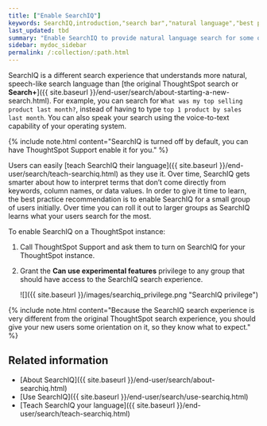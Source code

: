 ```yaml
---
title: ["Enable SearchIQ"]
keywords: SearchIQ,introduction,"search bar","natural language","best practices"
last_updated: tbd
summary: "Enable SearchIQ to provide natural language search for some or all of your users."
sidebar: mydoc_sidebar
permalink: /:collection/:path.html
---
```


SearchIQ is a different search experience that understands more natural, speech-like search language than [the original ThoughtSpot search or **Search+**]({{ site.baseurl }}/end-user/search/about-starting-a-new-search.html). For example, you can search for `What was my top selling product last month?`, instead of having to type `top 1 product by sales last month`. You can also speak your search using the voice-to-text capability of your operating system.

{% include note.html content="SearchIQ is turned off by default, you can have ThoughtSpot Support enable it for you." %}

Users can easily [teach SearchIQ their language]({{ site.baseurl }}/end-user/search/teach-searchiq.html) as they use it. Over time, SearchIQ gets smarter about how to interpret terms that don’t come directly from keywords, column names, or data values. In order to give it time to learn, the best practice recommendation is to enable SearchIQ for a small group of users initially. Over time you can roll it out to larger groups as SearchIQ learns what your users search for the most.

To enable SearchIQ on a ThoughtSpot instance:

1. Call ThoughtSpot Support and ask them to turn on SearchIQ for your ThoughtSpot instance.

2. Grant the **Can use experimental features** privilege to any group that should have access to the SearchIQ search experience.

   ![]({{ site.baseurl }}/images/searchiq_privilege.png "SearchIQ privilege")

{% include note.html content="Because the SearchIQ search experience is very different from the original ThoughtSpot search experience, you should give your new users some orientation on it, so they know what to expect." %}

## Related information

-   [About SearchIQ]({{ site.baseurl }}/end-user/search/about-searchiq.html)
-   [Use SearchIQ]({{ site.baseurl }}/end-user/search/use-searchiq.html)
-   [Teach SearchIQ your language]({{ site.baseurl }}/end-user/search/teach-searchiq.html)
